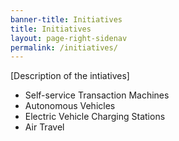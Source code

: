 ```yaml
---
banner-title: Initiatives
title: Initiatives
layout: page-right-sidenav
permalink: /initiatives/
---
```


[Description of the intiatives]

* Self-service Transaction Machines
* Autonomous Vehicles
* Electric Vehicle Charging Stations
* Air Travel
